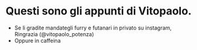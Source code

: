 # Questi sono gli appunti di Vitopaolo.
* Se li gradite mandategli furry e futanari in privato su instagram, Ringrazia (@vitopaolo_potenza)
* Oppure in caffeina
